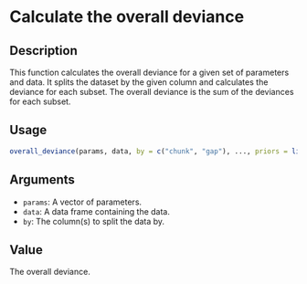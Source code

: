 # Calculate the overall deviance

## Description

This function calculates the overall deviance for a given set of parameters and data.
It splits the dataset by the given column and calculates the deviance for each subset.
The overall deviance is the sum of the deviances for each subset.

## Usage

```r
overall_deviance(params, data, by = c("chunk", "gap"), ..., priors = list())
```

## Arguments

* `params`: A vector of parameters.
* `data`: A data frame containing the data.
* `by`: The column(s) to split the data by.

## Value

The overall deviance.



